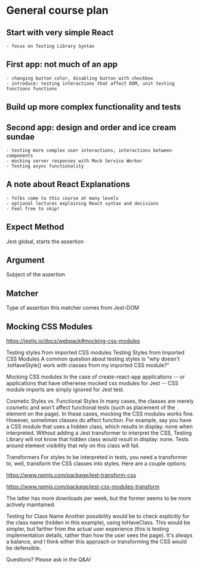 # General course plan
## Start with very simple React
    - focus on Testing Library Syntax
## First app: not much of an app
    - changing button color, disabling button with checkbox
    - introduce: testing interactions that affect DOM, unit testing functions functions
## Build up more complex functionality and tests 
## Second app: design and order and ice cream sundae
    - testing more complex user interactions, interactions between components
    - mocking server responses with Mock Service Worker
    - Testing async functionality

## A note about React Explanations
    - folks come to this course at many levels
    - optional lectures explaining React syntax and decisions
    - Feel free to skip!

## Expect Method
Jest global, starts the assertion

## Argument
Subject of the assertion

## Matcher
Type of assertion
this matcher comes from Jest-DOM

## Mocking CSS Modules
https://jestjs.io/docs/webpack#mocking-css-modules

Testing styles from imported CSS modules
Testing Styles from Imported CSS Modules
A common question about testing styles is "why doesn't .toHaveStyle() work with classes from my imported CSS module?"

Mocking CSS modules
In the case of create-react-app applications -- or applications that have otherwise mocked css modules for Jest -- CSS module imports are simply ignored for Jest test.

Cosmetic Styles vs. Functional Styles
In many cases, the classes are merely cosmetic and won't affect functional tests (such as placement of the element on the page). In these cases, mocking the CSS modules works fine. However, sometimes classes do affect function. For example, say you have a CSS module that uses a hidden class, which results in display: none when interpreted. Without adding a Jest transformer to interpret the CSS, Testing Library will not know that hidden class would result in display: none. Tests around element visibility that rely on this class will fail.

Transformers
For styles to be interpreted in tests, you need a transformer to, well, transform the CSS classes into styles. Here are a couple options:

https://www.npmjs.com/package/jest-transform-css

https://www.npmjs.com/package/jest-css-modules-transform

The latter has more downloads per week, but the former seems to be more actively maintained.

Testing for Class Name
Another possibility would be to check explicitly for the class name (hidden in this example), using toHaveClass. This would be simpler, but farther from the actual user experience (this is testing implementation details, rather than how the user sees the page). It's always a balance, and I think either this approach or transforming the CSS would be defensible.

Questions? Please ask in the Q&A!